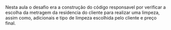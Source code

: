Nesta aula o desafio era a construção do código responsavel por verificar a escolha da metragem da residencia do cliente para realizar uma limpeza, assim como, adicionais e tipo de limpeza escolhida pelo cliente e preço final.
